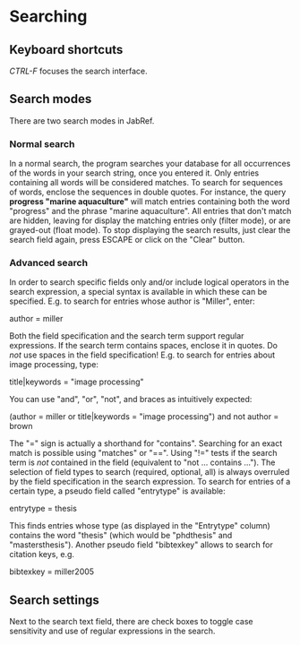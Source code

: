 # Searching

## Keyboard shortcuts

*CTRL-F* focuses the search interface.

## Search modes

There are two search modes in JabRef.

### Normal search

In a normal search, the program searches your database for all occurrences of the words in your search string, once you entered it. Only entries containing all words will be considered matches. To search for sequences of words, enclose the sequences in double quotes. For instance, the query **progress "marine aquaculture"** will match entries containing both the word "progress" and the phrase "marine aquaculture". All entries that don't match are hidden, leaving for display the matching entries only (filter mode), or are grayed-out (float mode). To stop displaying the search results, just clear the search field again, press ESCAPE or click on the "Clear" button.

### <a href="" id="advanced"></a>Advanced search

In order to search specific fields only and/or include logical operators in the search expression, a special syntax is available in which these can be specified. E.g. to search for entries whose author is "Miller", enter:

author = miller

Both the field specification and the search term support regular expressions. If the search term contains spaces, enclose it in quotes. Do *not* use spaces in the field specification! E.g. to search for entries about image processing, type:

title|keywords = "image processing"

You can use "and", "or", "not", and braces as intuitively expected:

(author = miller or title|keywords = "image processing") and not author = brown

The "=" sign is actually a shorthand for "contains". Searching for an exact match is possible using "matches" or "==". Using "!=" tests if the search term is *not* contained in the field (equivalent to "not ... contains ..."). The selection of field types to search (required, optional, all) is always overruled by the field specification in the search expression. To search for entries of a certain type, a pseudo field called "entrytype" is available:

entrytype = thesis

This finds entries whose type (as displayed in the "Entrytype" column) contains the word "thesis" (which would be "phdthesis" and "mastersthesis"). Another pseudo field "bibtexkey" allows to search for citation keys, e.g.

bibtexkey = miller2005

## Search settings

Next to the search text field, there are check boxes to toggle case sensitivity and use of regular expressions in the search.
